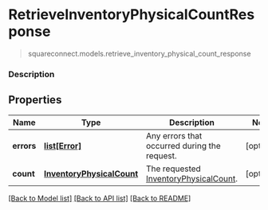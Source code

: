 # RetrieveInventoryPhysicalCountResponse
> squareconnect.models.retrieve_inventory_physical_count_response

### Description



## Properties
Name | Type | Description | Notes
------------ | ------------- | ------------- | -------------
**errors** | [**list[Error]**](Error.md) | Any errors that occurred during the request. | [optional] 
**count** | [**InventoryPhysicalCount**](InventoryPhysicalCount.md) | The requested [InventoryPhysicalCount](#type-inventoryphysicalcount). | [optional] 

[[Back to Model list]](../README.md#documentation-for-models) [[Back to API list]](../README.md#documentation-for-api-endpoints) [[Back to README]](../README.md)


